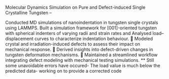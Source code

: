 Molecular Dynamics Simulation on Pure and Defect-induced Single Crystalline Tungsten –

Conducted MD simulations of nanoindentation in tungsten single crystals using LAMMPS.
Built a simulation framework for [001]-oriented tungsten with spherical indenters of varying radii and
strain rates and Analysed load–displacement curves to characterize indentation behaviour.
 Modeled crystal and irradiation-induced defects to assess their impact on mechanical response.
 Derived insights into defect-driven changes in tungsten deformation mechanisms.
 Maintained a streamlined workflow integrating defect modeling with mechanical testing simulations.
** Still some unavoidable errors have occured- The load value is much below the predicted data- working on to provide a corrected code
